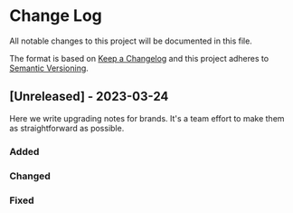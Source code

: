 # Change Log

All notable changes to this project will be documented in this file.

The format is based on [Keep a Changelog](http://keepachangelog.com/)
and this project adheres to [Semantic Versioning](http://semver.org/).

## [Unreleased] - 2023-03-24

Here we write upgrading notes for brands. It's a team effort to make them as
straightforward as possible.

### Added

### Changed

### Fixed
